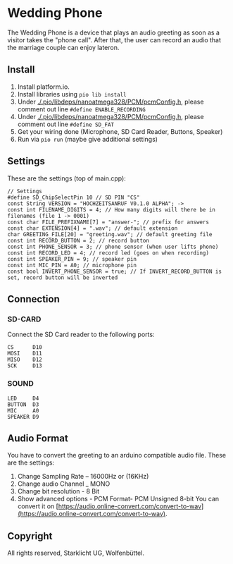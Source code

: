 # Wedding Phone
The Wedding Phone is a device that plays an audio greeting as soon as a visitor takes the "phone call".
After that, the user can record an audio that the marriage couple can enjoy lateron.
## Install
1. Install platform.io.
2. Install libraries using `pio lib install`
3. Under [./.pio/libdeps/nanoatmega328/PCM/pcmConfig.h](./.pio/libdeps/nanoatmega328/PCM/pcmConfig.h), please comment out line `#define ENABLE_RECORDING`
4. Under [./.pio/libdeps/nanoatmega328/PCM/pcmConfig.h](./.pio/libdeps/nanoatmega328/PCM/pcmConfig.h), please comment out line `#define SD_FAT`
5. Get your wiring done (Microphone, SD Card Reader, Buttons, Speaker)
6. Run via `pio run` (maybe give additional settings)
## Settings
These are the settings (top of main.cpp):
```
// Settings
#define SD_ChipSelectPin 10 // SD PIN "CS"
const String VERSION = "HOCHZEITSANRUF V0.1.0 ALPHA"; -> 
const int FILENAME_DIGITS = 4; // How many digits will there be in filenames (file 1 -> 0001)
const char FILE_PREFIXNAME[7] = "answer-"; // prefix for answers
const char EXTENSION[4] = ".wav"; // default extension
char GREETING_FILE[20] = "greeting.wav"; // default greeting file
const int RECORD_BUTTON = 2; // record button
const int PHONE_SENSOR = 3; // phone sensor (when user lifts phone)
const int RECORD_LED = 4; // record led (goes on when recording)
const int SPEAKER_PIN = 9; // speaker pin 
const int MIC_PIN = A0; // microphone pin
const bool INVERT_PHONE_SENSOR = true; // If INVERT_RECORD_BUTTON is set, record button will be inverted
```
## Connection
### SD-CARD
Connect the SD Card reader to the following ports:
```
CS      D10
MOSI    D11
MISO    D12
SCK     D13
```
### SOUND
```
LED     D4
BUTTON  D3
MIC     A0
SPEAKER D9
```
## Audio Format
You have to convert the greeting to an arduino compatible audio file. These are the settings:
1. Change Sampling Rate – 16000Hz or (16KHz)
2. Change audio Channel _ MONO
3. Change bit resolution - 8 Bit
4. Show advanced options - PCM Format- PCM Unsigned 8-bit
You can convert it on [https://audio.online-convert.com/convert-to-wav](https://audio.online-convert.com/convert-to-wav).
## Copyright
All rights reserved, Starklicht UG, Wolfenbüttel.
